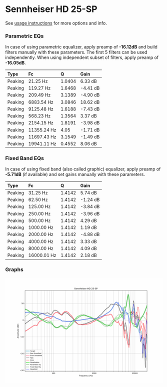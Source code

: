 # Sennheiser HD 25-SP
See [usage instructions](https://github.com/jaakkopasanen/AutoEq#usage) for more options and info.

### Parametric EQs
In case of using parametric equalizer, apply preamp of **-16.12dB** and build filters manually
with these parameters. The first 5 filters can be used independently.
When using independent subset of filters, apply preamp of **-16.05dB**.

| Type    | Fc          |      Q | Gain     |
|:--------|:------------|:-------|:---------|
| Peaking | 21.25 Hz    | 1.0404 | 6.33 dB  |
| Peaking | 119.27 Hz   | 1.6468 | -4.41 dB |
| Peaking | 209.49 Hz   | 3.1389 | -4.90 dB |
| Peaking | 6883.54 Hz  | 3.0846 | 18.62 dB |
| Peaking | 9125.48 Hz  | 1.6188 | -7.43 dB |
| Peaking | 568.23 Hz   | 1.3564 | 3.37 dB  |
| Peaking | 2154.15 Hz  | 1.8191 | -3.98 dB |
| Peaking | 11355.24 Hz | 4.05   | -1.71 dB |
| Peaking | 11697.43 Hz | 3.1549 | -1.49 dB |
| Peaking | 19941.11 Hz | 0.4552 | 8.06 dB  |

### Fixed Band EQs
In case of using fixed band (also called graphic) equalizer, apply preamp of **-5.71dB**
(if available) and set gains manually with these parameters.

| Type    | Fc          |      Q | Gain     |
|:--------|:------------|:-------|:---------|
| Peaking | 31.25 Hz    | 1.4142 | 5.74 dB  |
| Peaking | 62.50 Hz    | 1.4142 | -1.24 dB |
| Peaking | 125.00 Hz   | 1.4142 | -3.84 dB |
| Peaking | 250.00 Hz   | 1.4142 | -3.96 dB |
| Peaking | 500.00 Hz   | 1.4142 | 4.29 dB  |
| Peaking | 1000.00 Hz  | 1.4142 | 1.19 dB  |
| Peaking | 2000.00 Hz  | 1.4142 | -4.88 dB |
| Peaking | 4000.00 Hz  | 1.4142 | 3.33 dB  |
| Peaking | 8000.00 Hz  | 1.4142 | 4.09 dB  |
| Peaking | 16000.01 Hz | 1.4142 | 2.18 dB  |

### Graphs
![](./Sennheiser%20HD%2025-SP.png)